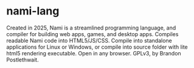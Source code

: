 # nami-lang
Created in 2025, Nami is a streamlined programming language, and compiler for building web apps, games, and desktop apps. Compiles readable Nami code into HTML5/JS/CSS. Compile into standalone applications for Linux or Windows, or compile into source folder with lite html5 rendering executable. Open in any browser. GPLv3, by Brandon Postlethwait.
